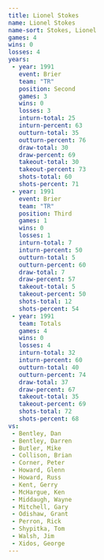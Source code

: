 ```yaml
---
title: Lionel Stokes
name: Lionel Stokes
name-sort: Stokes, Lionel
games: 4
wins: 0
losses: 4
years:
 - year: 1991
   event: Brier
   team: "TR"
   position: Second
   games: 3
   wins: 0
   losses: 3
   inturn-total: 25
   inturn-percent: 63
   outturn-total: 35
   outturn-percent: 76
   draw-total: 30
   draw-percent: 69
   takeout-total: 30
   takeout-percent: 73
   shots-total: 60
   shots-percent: 71
 - year: 1991
   event: Brier
   team: "TR"
   position: Third
   games: 1
   wins: 0
   losses: 1
   inturn-total: 7
   inturn-percent: 50
   outturn-total: 5
   outturn-percent: 60
   draw-total: 7
   draw-percent: 57
   takeout-total: 5
   takeout-percent: 50
   shots-total: 12
   shots-percent: 54
 - year: 1991
   team: Totals
   games: 4
   wins: 0
   losses: 4
   inturn-total: 32
   inturn-percent: 60
   outturn-total: 40
   outturn-percent: 74
   draw-total: 37
   draw-percent: 67
   takeout-total: 35
   takeout-percent: 69
   shots-total: 72
   shots-percent: 68
vs:
 - Bentley, Dan
 - Bentley, Darren
 - Butler, Mike
 - Collison, Brian
 - Corner, Peter
 - Howard, Glenn
 - Howard, Russ
 - Kent, Gerry
 - McHargue, Ken
 - Middaugh, Wayne
 - Mitchell, Gary
 - Odishaw, Grant
 - Perron, Rick
 - Shypitka, Tom
 - Walsh, Jim
 - Xidos, George
---
```


